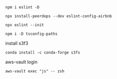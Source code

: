 ```shell
npm i eslint -D
```

```shell
npx install-peerdeps --dev eslint-config-airbnb
```

```shell
npx eslint --init
```

```shell
npm i -D tsconfig-paths
```

install s3f3
```shell
conda install -c conda-forge s3fs
```

aws-vault login
```shell
aws-vault exec "js" -- zsh
```
